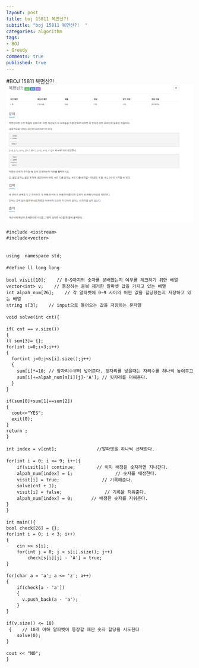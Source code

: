```yaml
---
layout: post
title: boj 15811 복면산?!     
subtitle: "boj 15811 복면산?!  "
categories: algorithm
tags:
- BOJ
- Greedy
comments: true
published: true
---
```



#BOJ 15811 복면산?!
![boj 15811](/assets/boj%2015811.png)


    #include <iostream>
    #include<vector>


    using  namespace std;

    #define ll long long

    bool visit[10];    // 0~9까지의 숫자를 분배했는지 여부를 체크하기 위한 배열
    vector<int> v;    // 등장하는 중복 제거한 알파벳 값을 가지고 있는 배열
    int alpah_num[26];    // 각 알파벳에 0~9 사이의 어떤 값을 할당했는지 저장하고 있는 배열
    string s[3];    // input으로 들어오는 값을 저장하는 문자열

    void solve(int cnt){

    if( cnt == v.size())
    {
    ll sum[3]= {};
    for(int i=0;i<3;i++)
    {
      for(int j=0;j<s[i].size();j++)
      {
        sum[i]*=10; // 앞자리수부터 넣어준다. 뒷자리를 넣을때는 자리수를 하나씩 높여주고
        sum[i]+=alpah_num[s[i][j]-'A']; // 뒷자리를 더해준다.
      }
    }

    if(sum[0]+sum[1]==sum[2])
    {
      cout<<"YES";
      exit(0);
    }
    return ;
    }

    int index = v[cnt];               //알파벳을 하나씩 선택한다.

    for(int i = 0; i <= 9; i++){
        if(visit[i]) continue;        // 이미 배정된 숫자라면 지나간다.
        alpah_num[index] = i;                // 숫자를 배정한다.
        visit[i] = true;                // 기록해준다.
        solve(cnt + 1);
        visit[i] = false;                // 기록을 지워준다.
        alpah_num[index] = 0;       // 배정한 숫자를 지워준다.
    }
    }

    int main(){
    bool check[26] = {};
    for(int i = 0; i < 3; i++)
    {
        cin >> s[i];
        for(int j = 0; j < s[i].size(); j++)
            check[s[i][j] - 'A'] = true;
    }

    for(char a = 'a'; a <= 'z'; a++)
    {
        if(check[a - 'a'])
        {
          v.push_back(a - 'a');
        }
    }

    if(v.size() <= 10)
     {    // 10개 이하 알파벳이 등장할 때만 숫자 할당을 시도한다
        solve(0);
    }

    cout << "NO";
    }
